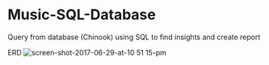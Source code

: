 # Music-SQL-Database
Query from database (Chinook) using SQL to find insights and create report 

ERD
![screen-shot-2017-06-29-at-10 51 15-pm](https://user-images.githubusercontent.com/88078923/158168244-3a42d125-e80b-4d8e-b25a-63fbc9f91ebf.png)
